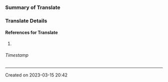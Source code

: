 ### Summary of Translate

### Translate Details

#### References for Translate
1. 
###### Timestamp
---
Created on 2023-03-15 20:42